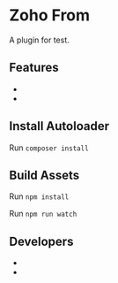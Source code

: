 # Zoho From

A plugin for test.

## Features

-
-

## Install Autoloader

Run `composer install`

## Build Assets

Run `npm install`

Run `npm run watch`

## Developers

-
-
